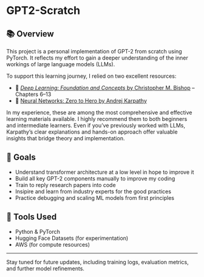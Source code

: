 # GPT2-Scratch

## 📚 Overview

This project is a personal implementation of GPT-2 from scratch using PyTorch. It reflects my effort to gain a deeper understanding of the inner workings of large language models (LLMs).

To support this learning journey, I relied on two excellent resources:

- 📖 [*Deep Learning: Foundation and Concepts* by Christopher M. Bishop](https://www.bishopbook.com/) – Chapters 6–13
- 🎥 [Neural Networks: Zero to Hero by Andrej Karpathy](https://karpathy.ai/zero-to-hero.html)

In my experience, these are among the most comprehensive and effective learning materials available. I highly recommend them to both beginners and intermediate learners. Even if you’ve previously worked with LLMs, Karpathy’s clear explanations and hands-on approach offer valuable insights that bridge theory and implementation.

## 🧠 Goals

- Understand transformer architecture at a low level in hope to improve it
- Build all key GPT-2 components manually to improve my coding
- Train to reply research papers into code
- Insipire and learn from industry experts for the good practices
- Practice debugging and scaling ML models from first principles

## 🔧 Tools Used

- Python & PyTorch  
- Hugging Face Datasets (for experimentation)  
- AWS (for compute resources)  

---

Stay tuned for future updates, including training logs, evaluation metrics, and further model refinements.

